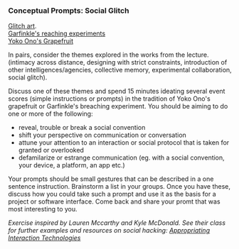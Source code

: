 ### Conceptual Prompts: Social Glitch 


[Glitch art](https://en.wikipedia.org/wiki/Glitch_art).    
[Garfinkle's reaching experiments](https://en.wikipedia.org/wiki/Breaching_experiment)  
[Yoko Ono's Grapefruit](https://en.wikipedia.org/wiki/Grapefruit_(book))    

In pairs, consider the themes explored in the works from the lecture. (intimacy across distance, designing with strict constraints, introduction of other intelligences/agencies, collective memory, experimental collaboration, social glitch).

Discuss one of these themes and spend 15 minutes ideating several event scores (simple instructions or prompts) in the tradition of Yoko Ono's grapefruit or Garfinkle's breaching experiment. You should be aiming to do one or more of the following: 

* reveal, trouble or break a social convention  
* shift your perspective on communication or conversation  
* attune your attention to an interaction or social protocol that is taken for granted or overlooked    
* defamilarize or estrange communication (eg. with a social convention, your device, a platform, an app etc.) 

Your prompts should be small gestures that can be described in a one sentence instruction. Brainstorm a list in your groups. Once you have these, discuss how you could take such a prompt and use it as the basis for a project or software interface. Come back and share your promt that was most interesting to you. 

*Exercise inspired by Lauren Mccarthy and Kyle McDonald. See their class for further examples and resources on social hacking: [Appropriating Interaction Technologies](https://github.com/lmccart/SocialHacking)*